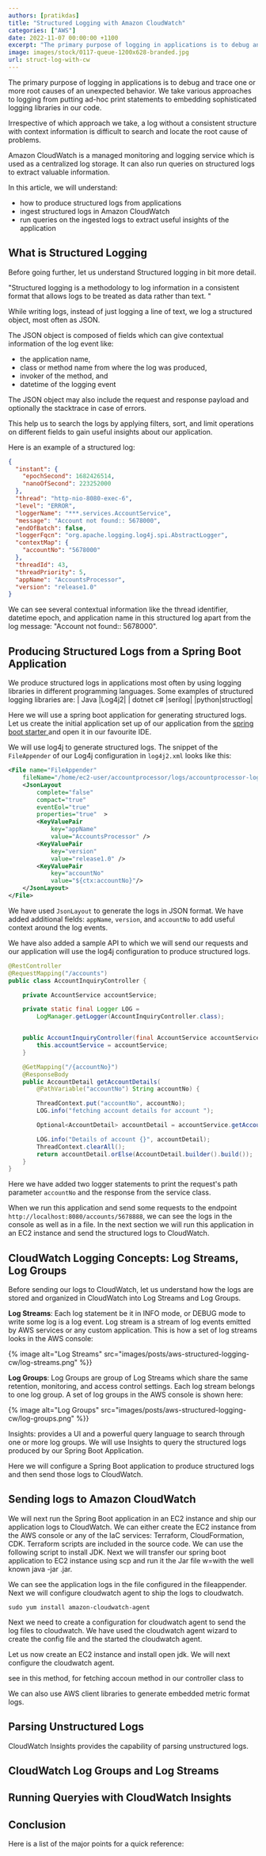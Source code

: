 ```yaml
---
authors: [pratikdas]
title: "Structured Logging with Amazon CloudWatch"
categories: ["AWS"]
date: 2022-11-07 00:00:00 +1100
excerpt: "The primary purpose of logging in applications is to debug and trace one or more root causes of an unexpected behavior. However a log without a consistent structure with context information is difficult to search and locate the root cause of problems. This is where we need to use Structured Logging. CloudWatch is Amazon's native service for observing and monitoring resources and applications running in AWS as well as outside. In this article, we will produce structured logs from an application and ingest them in CloudWatch. We will use different search and visualization capabilities of CloudWatch to observe the behaviour of our application."
image: images/stock/0117-queue-1200x628-branded.jpg
url: struct-log-with-cw
---
```


The primary purpose of logging in applications is to debug and trace one or more root causes of an unexpected behavior. We take various approaches to logging from putting ad-hoc print statements to embedding sophisticated logging libraries in our code. 

Irrespective of which approach we take, a log without a consistent structure with context information is difficult to search and locate the root cause of problems.

Amazon CloudWatch is a managed monitoring and logging service which is used as a centralized log storage. It can also run queries on structured logs to extract valuable information. 

In this article, we will understand:
- how to produce structured logs from applications
- ingest structured logs in Amazon CloudWatch
- run queries on the ingested logs to extract useful insights of the application


## What is Structured Logging 
Before going further, let us understand Structured logging in bit more detail. 

"Structured logging is a methodology to log information in a consistent format that allows logs to be treated as data rather than text. "

While writing logs, instead of just logging a line of text, we log a structured object, most often as JSON. 

The JSON object is composed of fields which can give contextual information of the log event like:
- the application name, 
- class or method name from where the log was produced, 
- invoker of the method, and 
- datetime of the logging event 

The JSON object may also include the request and response payload and optionally the stacktrace in case of errors.

This help us to search the logs by applying filters, sort, and limit operations on different fields to gain useful insights about our application.

Here is an example of a structured log:

```json
{
  "instant": {
    "epochSecond": 1682426514,
    "nanoOfSecond": 223252000
  },
  "thread": "http-nio-8080-exec-6",
  "level": "ERROR",
  "loggerName": "***.services.AccountService",
  "message": "Account not found:: 5678000",
  "endOfBatch": false,
  "loggerFqcn": "org.apache.logging.log4j.spi.AbstractLogger",
  "contextMap": {
    "accountNo": "5678000"
  },
  "threadId": 43,
  "threadPriority": 5,
  "appName": "AccountsProcessor",
  "version": "release1.0"
}
```
We can see several contextual information  like the thread identifier, datetime epoch, and application name in this structured log apart from the log message: "Account not found:: 5678000".
 
## Producing Structured Logs from a Spring Boot Application
We produce structured logs in applications most often by using logging libraries in different programming languages. Some examples of structured logging libraries are:
| Java |Log4j2|
| dotnet c# |serilog|
|python|structlog|

Here we will use a spring boot application for generating structured logs. 
Let us create the initial application set up of our application from the [spring boot starter ](https://start.spring.io/#!type=maven-project&language=java&platformVersion=3.0.5&packaging=jar&jvmVersion=17&groupId=io.pratik&artifactId=accountProcessor&name=accountProcessor&description=Sample%20Spring%20Boot%20project%20to%20produce%20structured%20logs&packageName=io.pratik.accountProcessor&dependencies=lombok,web) and open it in our favourite IDE.

We will use log4j to generate structured logs. The snippet of the `FileAppender` of our Log4j configuration in `log4j2.xml` looks like this:

```xml
<File name="FileAppender" 
    fileName="/home/ec2-user/accountprocessor/logs/accountprocessor-logging-dev.log">
    <JsonLayout 
        complete="false" 
        compact="true" 
        eventEol="true" 
        properties="true"  >
        <KeyValuePair 
            key="appName" 
            value="AccountsProcessor" />
        <KeyValuePair 
            key="version" 
            value="release1.0" />
        <KeyValuePair 
            key="accountNo" 
            value="${ctx:accountNo}"/>
    </JsonLayout>
</File>

```
We have used `JsonLayout` to generate the logs in JSON format. We have added additional fields: `appName`, `version`, and `accountNo` to add useful context around the log events. 

We have also added a sample API to which we will send our requests and our application will use the log4j configuration to produce structured logs.

```java
@RestController
@RequestMapping("/accounts")
public class AccountInquiryController {

    private AccountService accountService;

    private static final Logger LOG = 
        LogManager.getLogger(AccountInquiryController.class);


    public AccountInquiryController(final AccountService accountService){
        this.accountService = accountService;
    }

    @GetMapping("/{accountNo}")
    @ResponseBody
    public AccountDetail getAccountDetails(
        @PathVariable("accountNo") String accountNo) {

        ThreadContext.put("accountNo", accountNo);
        LOG.info("fetching account details for account ");

        Optional<AccountDetail> accountDetail = accountService.getAccount(accountNo);

        LOG.info("Details of account {}", accountDetail);
        ThreadContext.clearAll();
        return accountDetail.orElse(AccountDetail.builder().build());
    }
}
```
Here we have added two logger statements to print the request's path parameter `accountNo` and the response from the service class.


When we run this application and send some requests to the endpoint `http://localhost:8080/accounts/5678888`, we can see the logs in the console as well as in a file. In the next section we will run this application in an EC2 instance and send the structured logs to CloudWatch.

## CloudWatch Logging Concepts: Log Streams, Log Groups
Before sending our logs to CloudWatch, let us understand how the logs are stored and organized in CloudWatch into Log Streams and Log Groups.

**Log Streams**: Each log statement be it in INFO mode, or DEBUG mode to write some log is a log event. Log stream is a stream of log events emitted by AWS services or any custom application. This is how a set of log streams looks in the AWS console:

{% image alt="Log Streams" src="images/posts/aws-structured-logging-cw/log-streams.png" %}}


**Log Groups**: Log Groups are group of Log Streams which share the same retention, monitoring, and access control settings. Each log stream belongs to one log group. A set of log groups in the AWS console is shown here:

{% image alt="Log Groups" src="images/posts/aws-structured-logging-cw/log-groups.png" %}}


Insights: provides a UI and a powerful query language to search through one or more log groups. We will use Insights to query the structured logs produced by our Spring Boot Application.

Here we will configure a Spring Boot application to produce structured logs and then send those logs to CloudWatch.

## Sending logs to Amazon CloudWatch 
We will next run the Spring Boot application in an EC2 instance and ship our application logs to CloudWatch. We can either create the EC2 instance from the AWS console or any of the IaC services: Terraform, CloudFormation, CDK. Terraform scripts are included in the source code. We can use the following script to install JDK.  Next we will transfer our spring boot application to EC2 instance using scp and run it the Jar file w=with the well known java -jar <spring boot>.jar.

We can see the application logs in the file configured in the fileappender. Next we will configure cloudwatch agent to ship the logs to cloudwatch.

```shell
sudo yum install amazon-cloudwatch-agent    
```

Next we need to create a configuration for cloudwatch agent to send the log files to cloudwatch. We have used the cloudwatch agent wizard to create the config file and the started the cloudwatch agent.




Let us now create an EC2 instance and install open jdk. We will next configure the cloudwatch agent. 

  see in this method, 
for fetching accoun method in our controller class to 


 
 We can also use AWS client libraries to generate embedded metric format logs.



## Parsing Unstructured Logs
CloudWatch Insights provides the capability of parsing unstructured logs.
 ## CloudWatch Log Groups and Log Streams

 ## Running Queryies with CloudWatch Insights


 ## Conclusion

 Here is a list of the major points for a quick reference: